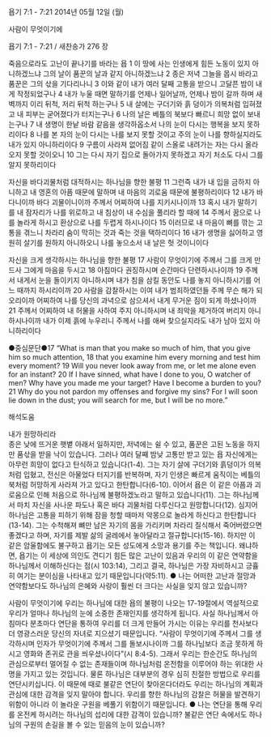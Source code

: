욥기 7:1 - 7:21 
2014년 05월 12일 (월)

사람이 무엇이기에



욥기 7:1 - 7:21 / 새찬송가 276 장


죽음으로라도 고난이 끝나기를 바라는 욥
1 이 땅에 사는 인생에게 힘든 노동이 있지 아니하겠느냐 그의 날이 품꾼의 날과 같지 아니하겠느냐 2 종은 저녁 그늘을 몹시 바라고 품꾼은 그의 삯을 기다리나니 3 이와 같이 내가 여러 달째 고통을 받으니 고달픈 밤이 내게 작정되었구나 4 내가 누울 때면 말하기를 언제나 일어날까, 언제나 밤이 갈까 하며 새벽까지 이리 뒤척, 저리 뒤척 하는구나 5 내 살에는 구더기와 흙 덩이가 의복처럼 입혀졌고 내 피부는 굳어졌다가 터지는구나 6 나의 날은 베틀의 북보다 빠르니 희망 없이 보내는구나 7 내 생명이 한낱 바람 같음을 생각하옵소서 나의 눈이 다시는 행복을 보지 못하리이다 8 나를 본 자의 눈이 다시는 나를 보지 못할 것이고 주의 눈이 나를 향하실지라도 내가 있지 아니하리이다 9 구름이 사라져 없어짐 같이 스올로 내려가는 자는 다시 올라오지 못할 것이오니 10 그는 다시 자기 집으로 돌아가지 못하겠고 자기 처소도 다시 그를 알지 못하리이다

자신을 바다괴물처럼 대적하시는 하나님을 향한 불평
11 그런즉 내가 내 입을 금하지 아니하고 내 영혼의 아픔 때문에 말하며 내 마음의 괴로움 때문에 불평하리이다 12 내가 바다니이까 바다 괴물이니이까 주께서 어찌하여 나를 지키시나이까 13 혹시 내가 말하기를 내 잠자리가 나를 위로하고 내 침상이 내 수심을 풀리라 할 때에 14 주께서 꿈으로 나를 놀라게 하시고 환상으로 나를 두렵게 하시나이다 15 이러므로 내 마음이 뼈를 깎는 고통을 겪느니 차라리 숨이 막히는 것과 죽는 것을 택하리이다 16 내가 생명을 싫어하고 영원히 살기를 원하지 아니하오니 나를 놓으소서 내 날은 헛 것이니이다

자신을 크게 생각하시는 하나님을 향한 불평
17 사람이 무엇이기에 주께서 그를 크게 만드사 그에게 마음을 두시고 18 아침마다 권징하시며 순간마다 단련하시나이까 19 주께서 내게서 눈을 돌이키지 아니하시며 내가 침을 삼킬 동안도 나를 놓지 아니하시기를 어느 때까지 하시리이까 20 사람을 감찰하시는 이여 내가 범죄하였던들 주께 무슨 해가 되오리이까 어찌하여 나를 당신의 과녁으로 삼으셔서 내게 무거운 짐이 되게 하셨나이까 21 주께서 어찌하여 내 허물을 사하여 주지 아니하시며 내 죄악을 제거하여 버리지 아니하시나이까 내가 이제 흙에 누우리니 주께서 나를 애써 찾으실지라도 내가 남아 있지 아니하리이다



●중심문단●17 “What is man that you make so much of him, that you give him so much attention, 18 that you examine him every morning and test him every moment? 19 Will you never look away from me, or let me alone even for an instant? 20 If I have sinned, what have I done to you, O watcher of men? Why have you made me your target? Have I become a burden to you? 21 Why do you not pardon my offenses and forgive my sins? For I will soon lie down in the dust; you will search for me, but I will be no more.”

해석도움





내가 원망하리라  
종은 낮에 뜨거운 햇볕 아래서 일하지만, 저녁에는 쉴 수 있고, 품꾼은 고된 노동을 하지만 품삯을 받을 낙이 있습니다. 그러나 여러 달째 밤낮 고통만 받고 있는 욥 자신에게는 아무런 희망이 없다고 탄식하고 있습니다(1-4). 그는 자기 살에 구더기와 흙덩이가 의복처럼 입혔고, 전신은 아물었다 터지기를 반복하며, 자기 인생은 빠르게 움직이는 베틀의 북처럼 허망하게 사라져 가고 있다고 한탄합니다(6-10). 이어서 욥은 이 같은 아픔과 괴로움으로 인해 처음으로 하나님께 불평하겠노라고 말하고 있습니다(11). 그는 하나님께서 마치 자신을 사나운 파도나 혹은 바다 괴물처럼 다루신다고 원망합니다(12). 심지어 하나님은 고통을 피하기 위해 잠을 청할 때마저 악몽으로 놀라게 하신다고 한탄합니다(13-14). 그는 수척해져 뼈만 남은 자기의 몸을 가리키며 차라리 질식해서 죽어버렸으면 좋겠다고 하며, 자기를 제발 삶의 굴레에서 놓아달라고 절규합니다(15-16). 하지만 이 같은 암울함에도 불구하고 욥기는 모든 성도에게 소망과 용기를 주는 책입니다. 왜냐하면, 욥기는 이 세상에 의인도 견디기 힘든 많은 고난이 있음과 우리의 이 같은 연약함을 하나님께서 이해하신다는 점(시 103:14), 그리고 결국, 하나님은 가장 자비하시고 긍휼히 여기는 분이심을 나타내고 있기 때문입니다(약5:11).
● 나는 어떠한 고난과 절망과 연약함보다도 하나님의 은혜와 사랑이 훨씬 더 크다는 사실을 잊지 않고 있습니까? 

사람이 무엇이기에
우리는 하나님에 대한 욥의 불평이 나오는 17-19절에서 역설적으로 우리가 얼마나 하나님의 눈에 소중한 존재인지를 생각하게 됩니다. 사실 하나님께서 아침마다 분초마다 연단을 통하여 우리를 더 크게 만들어 가시는 이유는 우리를 천사보다 더 영광스러운 당신의 자녀로 지으셨기 때문입니다. “사람이 무엇이기에 주께서 그를 생각하시며 인자가 무엇이기에 주께서 그를 돌보시나이까 그를 하나님보다 조금 못하게 하시고 영화와 존귀로 관을 씌우셨나이다”(시 8:4-5). 그래서 우리는 한순간도 하나님의 관심으로부터 멀어질 수 없는 존재들이며 하나님처럼 온전함을 이루어야 하는 위대한 사명을 가지고 있는 것입니다. 물론 하나님은 대부분의 경우 심히 친절한 방법으로 우리를 연단시키십니다. 이 때문에 때로 불같은 연단이 찾아온다더라도 우리는 하나님의 계획과 관심에 대한 감격을 잊지 말아야 합니다. 우리를 향한 하나님의 감찰은 허물을 발견하기 위함이 아니라 이 놀라운 구원을 베풀기 위함이기 때문입니다.
● 나는 연단을 통해 우리를 온전케 하시려는 하나님의 섭리에 대한 감격이 있습니까? 불같은 연단 속에서도 하나님의 구원의 손길을 볼 수 있는 믿음의 눈이 있습니까?